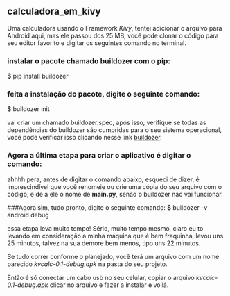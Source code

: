 ## calculadora_em_kivy

Uma calculadora usando o Framework *Kivy*, tentei adicionar o arquivo para Android aqui, mas ele passou dos 25 MB,
você pode clonar o código para seu editor favorito e digitar os seguintes comando no terminal.

### instalar o pacote chamado buildozer com o pip:
$ pip install buildozer

### feita a instalação do pacote, digite o seguinte comando:
$ buildozer init

vai criar um chamado buildozer.spec, após isso, verifique se todas as dependências do buildozer são cumpridas para o seu sistema operacional, você pode verificar isso clicando nesse link [buildozer](https://buildozer.readthedocs.io/en/latest/installation.html#targeting-android).

### Agora a última etapa para criar o aplicativo é digitar o comando: 

ahhhh pera, antes de digitar o comando abaixo, esqueci de dizer, é imprescindível que você renomeie ou crie uma cópia do seu arquivo com o código, e de a ele o nome de **main.py**, senão o buildozer não vai funcionar.

###Agora sim, tudo pronto, digite o seguinte comando:
$ buildozer -v android debug

essa etapa leva muito tempo! Sério, muito tempo mesmo, claro eu to levando em consideração a minha máquina que é bem fraquinha, levou uns 25 minutos, talvez na sua demore bem menos, tipo uns 22 minutos.

Se tudo correr conforme o planejado, você terá um arquivo com um nome parecido *kvcalc-0.1-debug.apk* na pasta do seu projeto.

Então é só conectar um cabo usb no seu celular, copiar o arquivo *kvcalc-0.1-debug.apk* clicar no arquivo e fazer a instalar e voilá.
